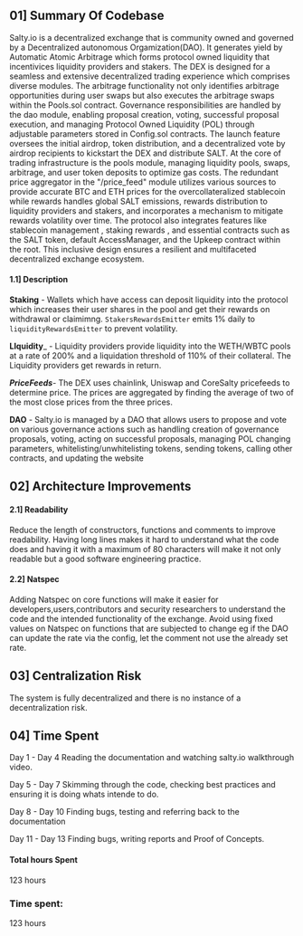 ## 01] Summary Of Codebase
Salty.io is a decentralized exchange that is community owned and governed by a Decentralized autonomous Orgamization(DAO). It generates yield by Automatic Atomic Arbitrage which forms protocol owned liquidity that incentivices liquidity providers and stakers.
The DEX is designed for a seamless and extensive decentralized trading experience which comprises diverse modules. The arbitrage functionality not only identifies arbitrage opportunities during user swaps but also executes the arbitrage swaps within the Pools.sol contract. Governance responsibilities are handled by the dao module, enabling proposal creation, voting, successful proposal execution, and managing Protocol Owned Liquidity (POL) through adjustable parameters stored in Config.sol contracts. The launch feature oversees the initial airdrop, token distribution, and a decentralized vote by airdrop recipients to kickstart the DEX and distribute SALT. At the core of trading infrastructure is the pools module, managing liquidity pools, swaps, arbitrage, and user token deposits to optimize gas costs. The redundant price aggregator in the "/price_feed" module utilizes various sources to provide accurate BTC and ETH prices for the overcollateralized stablecoin while rewards handles global SALT emissions, rewards distribution to liquidity providers and stakers, and incorporates a mechanism to mitigate rewards volatility over time. The protocol also integrates features like stablecoin management , staking rewards , and essential contracts such as the SALT token, default AccessManager, and the Upkeep contract within the root. This inclusive design ensures a resilient and multifaceted decentralized exchange ecosystem.

#### 1.1] Description
**Staking** - Wallets which have access can deposit liquidity into the protocol which increases their user shares in the pool and get their rewards on withdrawal or claimimng. `StakersRewardsEmitter` emits 1% daily to `liquidityRewardsEmitter` to prevent volatility. 

**LIquidity**_ - Liquidity providers provide liquidity into the WETH/WBTC pools at a rate of 200% and a liquidation threshold of 110% of their collateral. The Liquidity providers get rewards in return.

***PriceFeeds***- The DEX uses chainlink, Uniswap and CoreSalty pricefeeds to determine price. The prices are aggregated by finding the average of two of the most close prices from the three prices.

**DAO** - Salty.io is managed by a DAO that allows users to propose and vote on various governance actions such as handling creation of governance proposals, voting, acting on successful proposals, managing POL changing parameters, whitelisting/unwhitelisting tokens, sending tokens, calling other contracts, and updating the website


## 02] Architecture Improvements

#### 2.1] Readability 
Reduce the length of constructors, functions and comments to improve readability. Having long lines makes it hard to understand what the code does and having it with a maximum of 80 characters will make it not only readable but a good software engineering practice.

#### 2.2] Natspec
Adding Natspec on core functions will make it easier for developers,users,contributors and security researchers to understand the code and the intended functionality of the exchange. Avoid using fixed values on Natspec on functions that are subjected to change eg if the DAO can update the rate via the config, let the comment not use the already set rate.

   
    

## 03] Centralization Risk
The system is fully decentralized and there is no instance of a decentralization risk.

## 04] Time Spent
 Day 1 - Day 4 Reading the documentation and watching salty.io walkthrough video. 

 Day 5 - Day 7 Skimming through the code, checking best practices and ensuring it is doing whats intende to do. 

 Day 8 - Day 10 Finding bugs, testing and referring back to the documentation 

 Day 11 - Day 13 Finding bugs, writing reports and Proof of Concepts.

#### Total hours Spent
123 hours






### Time spent:
123 hours